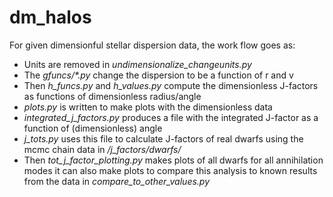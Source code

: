 # dm_halos
For given dimensionful stellar dispersion data, the work flow goes as:
  - Units are removed in *undimensionalize_changeunits.py*
  - The _gfuncs/*.py_ change the dispersion to be a function of r and v
  - Then *h_funcs.py* and *h_values.py* compute the dimensionless J-factors as functions of dimensionless radius/angle
  - *plots.py* is written to make plots with the dimensionless data
  - *integrated_j_factors.py* produces a file with the integrated J-factor as a function of (dimensionless) angle
  - *j_tots.py* uses this file to calculate J-factors of real dwarfs using the mcmc chain data in */j_factors/dwarfs/*
  - Then *tot_j_factor_plotting.py* makes plots of all dwarfs for all annihilation modes it can also make plots to compare this analysis to known results from the data in *compare_to_other_values.py*
